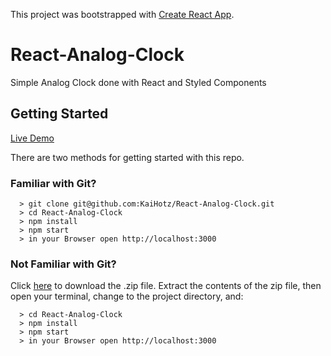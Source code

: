 This project was bootstrapped with [Create React App](https://github.com/facebook/create-react-app).

# React-Analog-Clock
Simple Analog Clock done with React and Styled Components

## Getting Started

[Live Demo](https://KaiHotz.github.io/React-Analog-Clock)

There are two methods for getting started with this repo.

### Familiar with Git?
```
  > git clone git@github.com:KaiHotz/React-Analog-Clock.git
  > cd React-Analog-Clock
  > npm install
  > npm start
  > in your Browser open http://localhost:3000
```

### Not Familiar with Git?
Click [here](https://github.com/KaiHotz/React-Analog-Clock/archive/master.zip) to download the .zip file.  Extract the contents of the zip file, then open your terminal, change to the project directory, and:
```
  > cd React-Analog-Clock
  > npm install
  > npm start
  > in your Browser open http://localhost:3000
```
